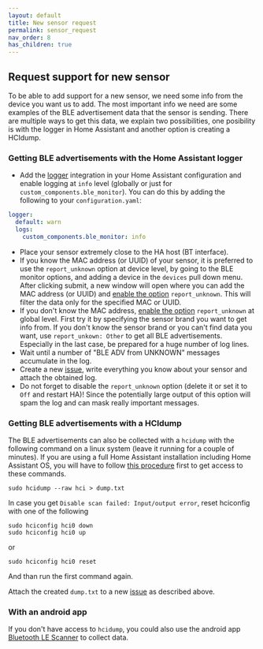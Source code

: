 ```yaml
---
layout: default
title: New sensor request
permalink: sensor_request
nav_order: 8
has_children: true
---
```


## Request support for new sensor

To be able to add support for a new sensor, we need some info from the device you want us to add. The most important info we need are some examples of the BLE advertisement data that the sensor is sending. There are multiple ways to get this data, we explain two possibilities, one posibility is with the logger in Home Assistant and another option is creating a HCIdump. 

### Getting BLE advertisements with the Home Assistant logger

- Add the [logger](https://www.home-assistant.io/integrations/logger/) integration in your Home Assistant configuration and enable logging at `info` level (globally or just for `custom_components.ble_monitor`). You can do this by adding the following to your `configuration.yaml`:

```yaml
logger:
  default: warn
  logs:
    custom_components.ble_monitor: info
```

- Place your sensor extremely close to the HA host (BT interface).
- If you know the MAC address (or UUID) of your sensor, it is preferred to use the `report_unknown` option at device level, by going to the BLE monitor options, and adding a device in the `devices` pull down menu. After clicking submit, a new window will open where you can add the MAC address (or UUID) and [enable the option](configuration_params#report_unknown_(device_level)) `report_unknown`. This will filter the data only for the specified MAC or UUID.
- If you don't know the MAC address, [enable the option](configuration_params#report_unknown) `report_unknown` at global level. First try it by specifying the sensor brand you want to get info from. If you don't know the sensor brand or you can't find data you want, use `report_unkown: Other` to get all BLE advertisements. Especially in the last case, be prepared for a huge number of log lines. 
- Wait until a number of "BLE ADV from UNKNOWN" messages accumulate in the log.
- Create a new [issue](https://github.com/custom-components/ble_monitor/issues), write everything you know about your sensor and attach the obtained log.
- Do not forget to disable the `report_unknown` option (delete it or set it to `Off` and restart HA)! Since the potentially large output of this option will spam the log and can mask really important messages.

### Getting BLE advertisements with a HCIdump

The BLE advertisements can also be collected with a `hcidump` with the following command on a linux system (leave it running for a couple of minutes). If you are using a full Home Assistant installation including Home Assistant OS, you will have to follow [this procedure](https://developers.home-assistant.io/docs/operating-system/debugging/) first to get access to these commands.

```shell
sudo hcidump --raw hci > dump.txt
```

In case you get `Disable scan failed: Input/output error`, reset hciconfig with one of the following

```shell
sudo hciconfig hci0 down
sudo hciconfig hci0 up
```

or

```shell
sudo hciconfig hci0 reset
```

And than run the first command again.

Attach the created `dump.txt` to a new [issue](https://github.com/custom-components/ble_monitor/issues) as described above.

### With an android app

If you don't have access to `hcidump`, you could also use the android app [Bluetooth LE Scanner](https://play.google.com/store/apps/details?id=uk.co.alt236.btlescan) to collect data.